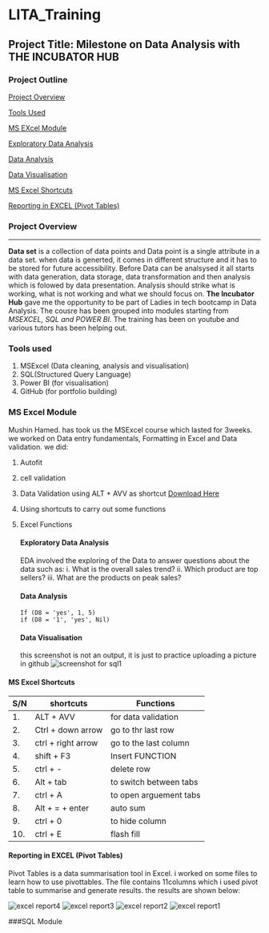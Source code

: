 # LITA_Training
## Project Title: Milestone on Data Analysis with THE INCUBATOR HUB

### Project Outline
[Project Overview](#project-overview)

[Tools Used](#tools-used) 

[MS EXcel Module](#ms-excel-module) 

[Exploratory Data Analysis](#exploratory-data-analysis)

[Data Analysis](#data-analysis) 

[Data Visualisation](#data-visualisation) 

[MS Excel Shortcuts](#ms-excel-shortcuts) 

[Reporting in EXCEL (Pivot Tables)](#Reporting-in-EXCEL-(Pivot-Tables))



### Project Overview
---
**Data set** is a collection of data points and Data point is a single attribute in a data set. when data is generted, it comes in different structure and it has to be stored for future accessibility. Before Data can be analsysed it all starts with data generation, data storage, data transformation and then analysis which is folowed by data presentation. 
Analysis should strike what is working, what is not working and what we should focus on. **The Incubator Hub** gave me the opportunity to be part of  Ladies in tech bootcamp in Data Analysis. The cousre has been grouped into modules starting from *MSEXCEL, SQL and POWER BI*. The training has been on youtube and various tutors has been helping out. 

### Tools used
  1. MSExcel (Data cleaning, analysis and visualisation)
  2. SQL(Structured Query Language)
  3. Power BI (for visualisation)
  4. GitHub (for portfolio building)

### MS Excel Module
Mushin Hamed. has took us the MSExcel course which lasted for 3weeks. we worked on Data entry fundamentals, Formatting in Excel and Data validation. we did:
1. Autofit
2. cell validation
3. Data Validation using ALT + AVV as shortcut [Download Here](https://www.linkedin.com/posts/oketoyan-ruth-0a198670_dataabranalyst-incubatorabrhub-lita-activity-7246863271595560960-Z-OU?utm_source=share&utm_medium=member_android)
4. Using shortcuts to carry out some functions
5. Excel Functions

    #### Exploratory Data Analysis
    EDA involved the exploring of the Data to answer questions about the data such as:
     i. What is the overall sales trend?
     ii. Which product are top sellers?
     iii. What are the products on peak sales?

   #### Data Analysis
   
   ```Excel
   If (D8 = 'yes', 1, 5)
   if (D8 = '1', 'yes', Nil)
   ``` 

   #### Data Visualisation
   this screenshot is not an output, it is just to practice uploading a picture in github
   ![screenshot for sql1](https://github.com/user-attachments/assets/cb9df00d-e3c3-49c5-b1c0-910a4ee7ec5f)


#### MS Excel Shortcuts 
|S/N| shortcuts      | Functions                         |
|----|---------------| ----------------------------------|
|1.  | ALT + AVV     | for data validation               |
|2.  | Ctrl + down arrow      | go to thr last row        |
|3.  | ctrl + right arrow    | go to the last column      |
|4.  | shift + F3     | Insert FUNCTION             |
|5.  | ctrl + -    |delete row      |
|6.  | Alt + tab     | to switch between tabs            |
|7.  | ctrl + A   | to open arguement tabs     |
|8.  | Alt + = + enter     | auto sum            |
|9.  | ctrl + 0  | to hide column      |
|10.  | ctrl + E    |flash fill            |

#### Reporting in EXCEL (Pivot Tables)
Pivot Tables is a data summarisation tool in Excel. i worked on some files to learn how to use pivottables. 
The file contains 11columns which i used pivot table to summarise and generate results. the results are shown below:

![excel report4](https://github.com/user-attachments/assets/4e005d67-2c75-40f7-a465-1fe0d967c4ba)
![excel report3](https://github.com/user-attachments/assets/78034c34-96c8-4008-b3cf-bbcb5c0aee7f)
![excel report2](https://github.com/user-attachments/assets/c25d5015-f70e-4b75-9478-19fae99b022b)
![excel report1](https://github.com/user-attachments/assets/3c43f6d2-5674-436a-bf7a-8cf7fed73c0a)



###SQL Module

